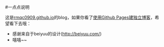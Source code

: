#一点点说明

这是[rmqc0909.github.io](https://rmqc0909.github.io)的blog，如果你看了[使用Github Pages建独立博客](http://beiyuu.com/github-pages/)，希望看下去哦：
* 感谢来自于beiyuu的设计(http://beiyuu.com/)
* 嘻嘻~~
